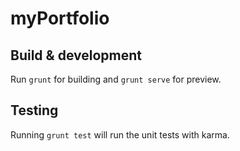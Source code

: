 # myPortfolio

## Build & development

Run `grunt` for building and `grunt serve` for preview.

## Testing

Running `grunt test` will run the unit tests with karma.
